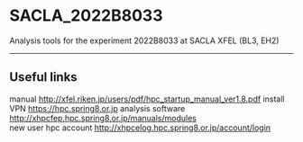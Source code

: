 # SACLA_2022B8033
Analysis tools for the experiment 2022B8033 at SACLA XFEL (BL3, EH2)

-----------------------------

## Useful links 

manual http://xfel.riken.jp/users/pdf/hpc_startup_manual_ver1.8.pdf
install VPN https://hpc.spring8.or.jp 
analysis software http://xhpcfep.hpc.spring8.or.jp/manuals/modules  
new user hpc account http://xhpcelog.hpc.spring8.or.jp/account/login 
